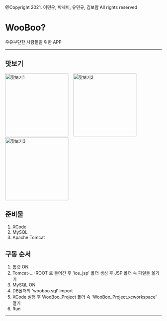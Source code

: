@Copyright 2021. 이민우, 박세미, 유민규, 김보람 All rights reserved

# WooBoo?
우유부단한 사람들을 위한 APP



---
## 맛보기
<img width="203" alt="맛보기1" src="https://user-images.githubusercontent.com/74579455/110283877-24d44080-8024-11eb-8c82-21a629389722.png"/> &nbsp;&nbsp;  <img width="203" alt="맛보기2" src="https://user-images.githubusercontent.com/74579455/110283883-27cf3100-8024-11eb-9db2-35e9b02418d0.png"/> &nbsp;&nbsp; <img width="203" alt="맛보기3" src="https://user-images.githubusercontent.com/74579455/110283888-2b62b800-8024-11eb-9d3b-3b898f906c30.png">

## 준비물
1. XCode
2. MySQL
3. Apache Tomcat

## 구동 순서
1. 톰캣 ON
2. Tomcat-...-ROOT 로 들어간 후 'ios_jsp' 폴더 생성 후 JSP 폴더 속 파일들 옮기기
3. MySQL ON
4. DB폴더의 'wooboo.sql' import
5. XCode 실행 후 WooBoo_Project 폴더 속 'WooBoo_Project.xcworkspace' 열기
6. Run

---





